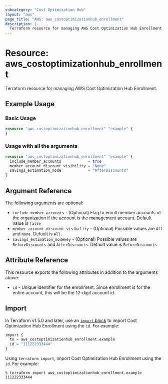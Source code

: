 ```yaml
---
subcategory: "Cost Optimization Hub"
layout: "aws"
page_title: "AWS: aws_costoptimizationhub_enrollment"
description: |-
  Terraform resource for managing AWS Cost Optimization Hub Enrollment.
---
```


# Resource: aws_costoptimizationhub_enrollment

Terraform resource for managing AWS Cost Optimization Hub Enrollment.

## Example Usage

### Basic Usage

```terraform
resource "aws_costoptimizationhub_enrollment" "example" {
}
```

### Usage with all the arguments

```terraform
resource "aws_costoptimizationhub_enrollment" "example" {
  include_member_accounts            = true
  member_account_discount_visibility = "None"
  savings_estimation_mode            = "AfterDiscounts"
}
```

## Argument Reference

The following arguments are optional:

* `include_member_accounts` - (Optional) Flag to enroll member accounts of the organization if the account is the management account. Default value is `false`
* `member_account_discount_visibility` - (Optional) Possible values are `All` and `None`. Default is `All`.
* `savings_estimation_modekey` - (Optional) Possible values are `BeforeDiscounts` and `AfterDiscounts`. Default value is `BeforeDiscounts`

## Attribute Reference

This resource exports the following attributes in addition to the arguments above:

* `id` - Unique identifier for the enrollment. Since enrollment is for the entire account, this will be the 12-digit account id.

## Import

In Terraform v1.5.0 and later, use an [`import` block](https://developer.hashicorp.com/terraform/language/import) to import Cost Optimization Hub Enrollment using the `id`. For example:

```terraform
import {
  to = aws_costoptimizationhub_enrollment.example
  id = "111222333444"
}
```

Using `terraform import`, import Cost Optimization Hub Enrollment using the `id`. For example:

```console
% terraform import aws_costoptimizationhub_enrollment.example 111222333444
```
